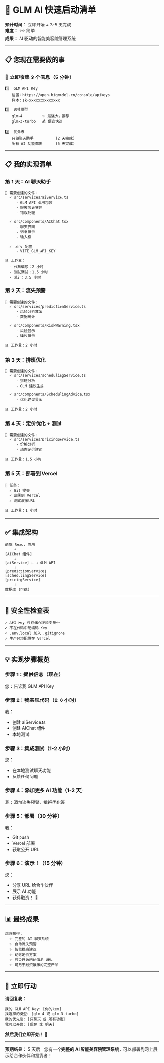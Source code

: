 # 🚀 **GLM AI 快速启动清单**

**预计时间：** 立即开始 + 3-5 天完成  
**难度：** ⭐⭐ 简单  
**成果：** AI 驱动的智能美容院管理系统

---

## **📋 您现在需要做的事**

### **🎯 立即收集 3 个信息（5 分钟）**

```
1️⃣  GLM API Key
   位置：https://open.bigmodel.cn/console/apikeys
   样本：sk-xxxxxxxxxxxxxx
   
2️⃣  选择模型
   glm-4         ✨ 最强大，推荐
   glm-3-turbo   💰 便宜快速
   
3️⃣  优先级
   只做聊天助手          (2 天完成)
   所有 AI 功能都做      (5 天完成)
```

---

## **📋 我的实现清单**

### **第 1 天：AI 聊天助手**

```
📝 需要创建的文件：
  ✓ src/services/aiService.ts
     - GLM API 调用包装
     - 聊天历史管理
     - 错误处理
  
  ✓ src/components/AIChat.tsx
     - 聊天界面
     - 消息展示
     - 输入框
  
  ✓ .env 配置
     - VITE_GLM_API_KEY

📊 工作量：
  - 代码编写：2 小时
  - 测试调试：1.5 小时
  - 总计：3.5 小时
```

### **第 2 天：流失预警**

```
📝 需要创建的文件：
  ✓ src/services/predictionService.ts
     - 风险分析算法
     - 数据统计
  
  ✓ src/components/RiskWarning.tsx
     - 风险显示
     - 建议展示

📊 工作量：2 小时
```

### **第 3 天：排班优化**

```
📝 需要创建的文件：
  ✓ src/services/schedulingService.ts
     - 排班分析
     - GLM 建议生成
  
  ✓ src/components/SchedulingAdvice.tsx
     - 优化建议显示

📊 工作量：2 小时
```

### **第 4 天：定价优化 + 测试**

```
📝 需要创建的文件：
  ✓ src/services/pricingService.ts
     - 价格分析
     - 动态定价建议

📊 工作量：1.5 小时
```

### **第 5 天：部署到 Vercel**

```
📝 任务：
  ✓ Git 提交
  ✓ 部署到 Vercel
  ✓ 测试演示URL

📊 工作量：1 小时
```

---

## **✅ 集成架构**

```
前端 React 应用
    ↓
[AIChat 组件]
    ↓
[aiService] ← → GLM API
    ↓
[predictionService]
[schedulingService]
[pricingService]
    ↓
数据库 (可选)
```

---

## **🔐 安全性检查表**

```
✓ API Key 只存储在环境变量中
✓ 不在代码中硬编码 Key
✓ .env.local 加入 .gitignore
✓ 生产环境配置在 Vercel
```

---

## **💡 实现步骤概览**

### **步骤 1：提供信息（现在）**

您：告诉我 GLM API Key

### **步骤 2：我实现代码（2-6 小时）**

我：
- 创建 aiService.ts
- 创建 AIChat 组件
- 本地测试

### **步骤 3：集成测试（1-2 小时）**

您：
- 在本地测试聊天功能
- 反馈任何问题

### **步骤 4：添加更多 AI 功能（1-2 天）**

我：添加流失预警、排班优化等

### **步骤 5：部署（30 分钟）**

我：
- Git push
- Vercel 部署
- 获取公开 URL

### **步骤 6：演示！（15 分钟）**

您：
- 分享 URL 给合作伙伴
- 展示 AI 功能
- 获得融资！ 🎉

---

## **📊 最终成果**

```
您将获得：
  ✨ 完整的 AI 聊天系统
  ✨ 自动流失预警
  ✨ 智能排班建议
  ✨ 动态定价方案
  ✨ 可公开访问的演示 URL
  ✨ 可用于融资展示的完整产品
```

---

## **🎯 立即行动**

**请回复我：**

```
我的 GLM API Key: [你的key]
我选择的模型: [glm-4 或 glm-3-turbo]
我的优先级: [只聊天 或 所有功能]
我可以开始: [现在 或 明天]
```

**然后我们立即开始！** 🚀

---

**预期结果：** 5 天后，您有一个**完整的 AI 智能美容院管理系统**，可以部署到网上展示给合作伙伴和投资者！
